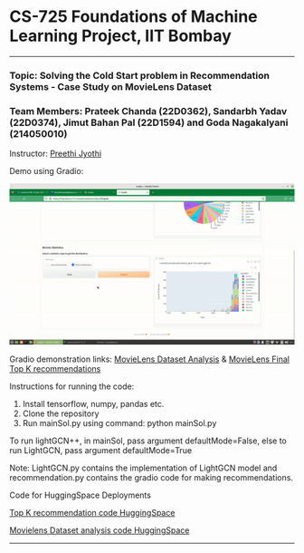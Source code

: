 # CS-725 Foundations of Machine Learning Project, IIT Bombay
***

### Topic: **Solving the Cold Start problem in Recommendation Systems - Case Study on MovieLens Dataset**

### Team Members: **Prateek Chanda (22D0362), Sandarbh Yadav (22D0374), Jimut Bahan Pal (22D1594) and Goda Nagakalyani (214050010)**


Instructor: [Preethi Jyothi](https://www.cse.iitb.ac.in/~pjyothi/)

Demo using Gradio:

<p align="center">
  <img src="fml_gradio.gif" />
</p>


Gradio demonstration links: [MovieLens Dataset Analysis](https://fmlprojectcs725-movielensdatasetanalysis.hf.space/) & [MovieLens Final Top K recommendations](https://fmlprojectcs725-recommendationmovielens.hf.space/)

Instructions for running the code:

1. Install tensorflow, numpy, pandas etc.
2. Clone the repository
3. Run mainSol.py using command: python mainSol.py

To run lightGCN++, in mainSol, pass argument defaultMode=False, else to run LightGCN, pass argument defaultMode=True

Note: LightGCN.py contains the implementation of LightGCN model and recommendation.py contains the gradio code for making recommendations.

Code for HuggingSpace Deployments

[Top K recommendation code HuggingSpace](https://huggingface.co/spaces/FMLProjectCS725/recommendationMovieLens)

[Movielens Dataset analysis code HuggingSpace](https://huggingface.co/spaces/FMLProjectCS725/MovieLensDatasetAnalysis)

***

